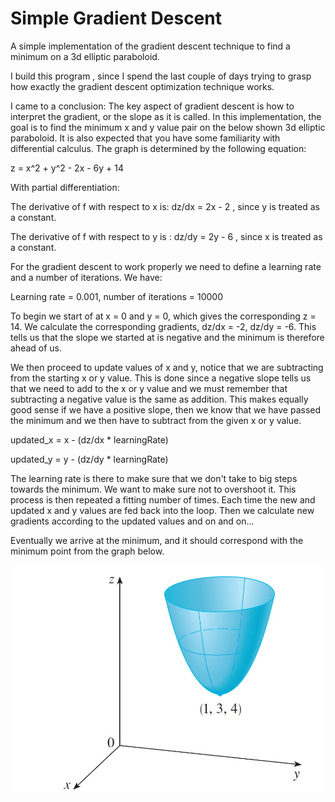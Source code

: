 # Simple Gradient Descent

A simple implementation of the gradient descent technique to find a minimum on a 3d elliptic paraboloid.

I build this program , since I spend the last couple of days trying to grasp how exactly the gradient descent
optimization technique works.

I came to a conclusion: The key aspect of gradient descent is how to interpret the gradient, or the slope as it is called.
In this implementation, the goal is to find the minimum x and y value pair on the below shown 3d elliptic paraboloid. It is also expected that you have some familiarity with differential calculus.
The graph is determined by the following equation:  

z = x^2 + y^2 - 2x - 6y + 14

With partial differentiation: 

The derivative of f with respect to x is: dz/dx = 2x - 2 , since y is treated as a constant.

The derivative of f with respect to y is : dz/dy = 2y - 6 , since x is treated as a constant.

For the gradient descent to work properly we need to define a learning rate and a number of iterations.
We have:

Learning rate = 0.001, number of iterations = 10000

To begin we start of at x = 0 and y = 0, which gives the corresponding z = 14.
We calculate the corresponding gradients, dz/dx = -2, dz/dy = -6. This tells us that the slope we started at
is negative and the minimum is therefore ahead of us.

We then proceed to update values of x and y, notice that we are subtracting from the starting x or y value. This is done since a negative slope tells us that we need to add to the x or y value and we must remember that subtracting a negative value is the same as addition. This makes equally good sense if we have a positive slope, then we know that we have passed the minimum and we then have to subtract from the given x or y value.

updated_x = x - (dz/dx * learningRate)

updated_y = y - (dz/dy * learningRate)

The learning rate is there to make sure that we don't take to big steps towards the minimum. We want to make
sure not to overshoot it. This process is then repeated a fitting number of times. Each time the new and updated x and y values are fed back into the loop. Then we calculate new gradients according to the updated values and on and on...

Eventually we arrive at the minimum, and it should correspond with the minimum point from the graph below.

![alt text](ellipticParaboloid.jpg)
